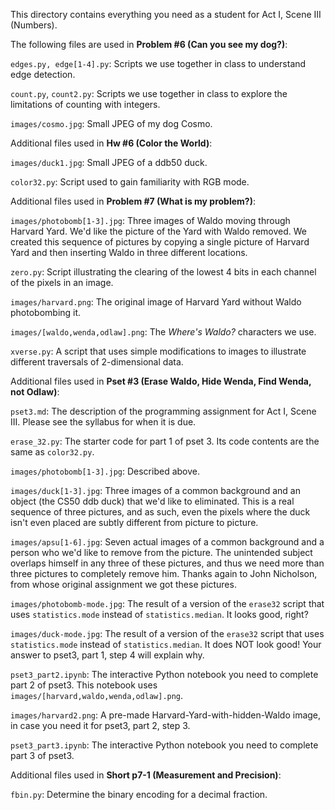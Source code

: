 This directory contains everything you need as a student for Act I,
Scene III (Numbers).

The following files are used in **Problem #6 (Can you see my dog?)**:

`edges.py, edge[1-4].py`: Scripts we use together in class to understand edge
detection.

`count.py`, `count2.py`: Scripts we use together in class to explore the
limitations of counting with integers.

`images/cosmo.jpg`: Small JPEG of my dog Cosmo.


Additional files used in **Hw #6 (Color the World)**:

`images/duck1.jpg`: Small JPEG of a ddb50 duck.

`color32.py`: Script used to gain familiarity with RGB mode.


Additional files used in **Problem #7 (What is my problem?)**:

`images/photobomb[1-3].jpg`: Three images of Waldo moving through Harvard Yard.
We'd like the picture of the Yard with Waldo removed.  We created this sequence
of pictures by copying a single picture of Harvard Yard and then inserting Waldo
in three different locations.

`zero.py`: Script illustrating the clearing of the lowest 4 bits in each channel
of the pixels in an image.

`images/harvard.png`: The original image of Harvard Yard without Waldo
photobombing it.

`images/[waldo,wenda,odlaw].png`: The *Where's Waldo?* characters we use.

`xverse.py`: A script that uses simple modifications to images to illustrate
different traversals of 2-dimensional data.


Additional files used in **Pset #3 (Erase Waldo, Hide Wenda, Find Wenda, not Odlaw)**:

`pset3.md`: The description of the programming assignment for Act I,
Scene III. Please see the syllabus for when it is due.

`erase_32.py`: The starter code for part 1 of pset 3.  Its code contents
are the same as `color32.py`.

`images/photobomb[1-3].jpg`: Described above.

`images/duck[1-3].jpg`: Three images of a common background and an object (the
CS50 ddb duck) that we'd like to eliminated.  This is a real sequence of three
pictures, and as such, even the pixels where the duck isn't even placed are
subtly different from picture to picture.

`images/apsu[1-6].jpg`: Seven actual images of a common background and a person
who we'd like to remove from the picture.  The unintended subject overlaps
himself in any three of these pictures, and thus we need more than three
pictures to completely remove him.  Thanks again to John Nicholson, from whose
original assignment we got these pictures.

`images/photobomb-mode.jpg`: The result of a version of the `erase32` script
that uses `statistics.mode` instead of `statistics.median`.  It looks good,
right?

`images/duck-mode.jpg`: The result of a version of the `erase32` script that
uses `statistics.mode` instead of `statistics.median`.  It does NOT look good!
Your answer to pset3, part 1, step 4 will explain why.

`pset3_part2.ipynb`: The interactive Python notebook you need to complete part 2
of pset3.  This notebook uses `images/[harvard,waldo,wenda,odlaw].png`.

`images/harvard2.png`: A pre-made Harvard-Yard-with-hidden-Waldo image, in case
you need it for pset3, part 2, step 3.

`pset3_part3.ipynb`: The interactive Python notebook you need to complete part 3
of pset3.


Additional files used in **Short p7-1 (Measurement and Precision)**:

`fbin.py`: Determine the binary encoding for a decimal fraction.
